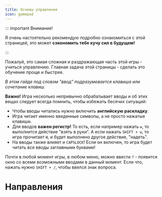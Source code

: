 ```yaml
---
title: Основы управления
icon: gamepad
---
```


::: important Внимание!

Я очень настоятельно рекомендую подробно ознакомиться с этой страницей, это может **сэкономить тебе кучу сил в будущем!**

:::

Пожалуй, это самая сложная и раздражающая часть этой игры - учиться управлению. Главная задача этой страницы - сделать это обучение проще и быстрее.

*В этом гайде под словом "ввод" подразумевается клавиша или сочетание клавиш.*

**Важно!** Игра несколько непривычно обрабатывает вводы и об этих вещах следует всегда помнить, чтобы избежать бесячих ситуаций:
- Чтобы вводы читались нужно включить **английскую раскладку**.
- Игра читает именно введенные символы, а не просто нажатые клавиши.
- Для вводов **важен регистр!** То есть, если например нажать `w`, то выполнится действие "взять в руки".
А если нажать `SHIFT + w`, то игра прочитает `W`, и будет выполнено другое действие, "надеть".
- На вводы также влияет и `CAPSLOCK`! Если он включен, то игра будет читать все вводы заглавными буквами!

Почти в любой момент игры, в любом меню, можно ввести `?` - появится окно со всеми возможными вводами в данный момент.
Если что, нажать нужно `SHIFT + /`, чтобы ввелся знак вопроса.

# Направления

